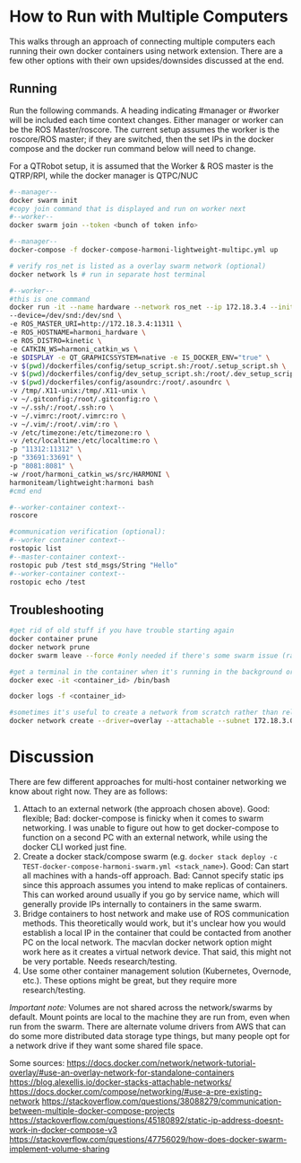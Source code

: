 # How to Run with Multiple Computers

This walks through an approach of connecting multiple computers each running their own docker containers using network extension. There are a few other options with their own upsides/downsides discussed at the end.

## Running

Run the following commands. A heading indicating #manager or #worker will be included each time context changes. Either manager or worker can be the ROS Master/roscore. The current setup assumes the worker is the roscore/ROS master; if they are switched, then the set IPs in the docker compose and the docker run command below will need to change. 

For a QTRobot setup, it is assumed that the Worker & ROS master is the QTRP/RPI, while the docker manager is QTPC/NUC

```bash
#--manager--
docker swarm init
#copy join command that is displayed and run on worker next
#--worker--
docker swarm join --token <bunch of token info>

#--manager--
docker-compose -f docker-compose-harmoni-lightweight-multipc.yml up

# verify ros_net is listed as a overlay swarm network (optional)
docker network ls # run in separate host terminal

#--worker--
#this is one command
docker run -it --name hardware --network ros_net --ip 172.18.3.4 --init \
--device=/dev/snd:/dev/snd \
-e ROS_MASTER_URI=http://172.18.3.4:11311 \
-e ROS_HOSTNAME=harmoni_hardware \
-e ROS_DISTRO=kinetic \
-e CATKIN_WS=harmoni_catkin_ws \
-e $DISPLAY -e QT_GRAPHICSSYSTEM=native -e IS_DOCKER_ENV="true" \
-v $(pwd)/dockerfiles/config/setup_script.sh:/root/.setup_script.sh \
-v $(pwd)/dockerfiles/config/dev_setup_script.sh:/root/.dev_setup_script.sh \
-v $(pwd)/dockerfiles/config/asoundrc:/root/.asoundrc \
-v /tmp/.X11-unix:/tmp/.X11-unix \
-v ~/.gitconfig:/root/.gitconfig:ro \
-v ~/.ssh/:/root/.ssh:ro \
-v ~/.vimrc:/root/.vimrc:ro \
-v ~/.vim/:/root/.vim/:ro \
-v /etc/timezone:/etc/timezone:ro \
-v /etc/localtime:/etc/localtime:ro \
-p "11312:11312" \
-p "33691:33691" \
-p "8081:8081" \
-w /root/harmoni_catkin_ws/src/HARMONI \
harmoniteam/lightweight:harmoni bash 
#cmd end

#--worker-container context--
roscore

#communication verification (optional):
#--worker container context--
rostopic list
#--master-container context--
rostopic pub /test std_msgs/String "Hello"
#--worker-container context--
rostopic echo /test
```


## Troubleshooting
```bash
#get rid of old stuff if you have trouble starting again
docker container prune
docker network prune
docker swarm leave --force #only needed if there's some swarm issue (rare)

#get a terminal in the container when it's running in the background or doing something else.
docker exec -it <container_id> /bin/bash

docker logs -f <container_id>

#sometimes it's useful to create a network from scratch rather than relying on docker-compose to do it.
docker network create --driver=overlay --attachable --subnet 172.18.3.0/24 ros_net
```

# Discussion

There are few different approaches for multi-host container networking we know about right now. They are as follows:

1. Attach to an external network (the approach chosen above). Good: flexible; Bad: docker-compose is finicky when it comes to swarm networking. I was unable to figure out how to get docker-compose to function on a second PC with an external network, while using the docker CLI worked just fine.
2. Create a docker stack/compose swarm (e.g. `docker stack deploy -c TEST-docker-compose-harmoni-swarm.yml <stack_name>`). Good: Can start all machines with a hands-off approach. Bad: Cannot specify static ips since this approach assumes you intend to make replicas of containers. This can worked around usually if you go by service name, which will generally provide IPs internally to containers in the same swarm.
3. Bridge containers to host network and make use of ROS communication methods. This theoretically would work, but it's unclear how you would establish a local IP in the container that could be contacted from another PC on the local network. The macvlan docker network option might work here as it creates a virtual network device. That said, this might not be very portable. Needs research/testing.
4. Use some other container management solution (Kubernetes, Overnode, etc.). These options might be great, but they require more research/testing.

*Important note:* Volumes are not shared across the network/swarms by default. Mount points are local to the machine they are run from, even when run from the swarm. There are alternate volume drivers from AWS that can do some more distributed data storage type things, but many people opt for a network drive if they want some shared file space.

Some sources:
https://docs.docker.com/network/network-tutorial-overlay/#use-an-overlay-network-for-standalone-containers
https://blog.alexellis.io/docker-stacks-attachable-networks/
https://docs.docker.com/compose/networking/#use-a-pre-existing-network
https://stackoverflow.com/questions/38088279/communication-between-multiple-docker-compose-projects
https://stackoverflow.com/questions/45180892/static-ip-address-doesnt-work-in-docker-compose-v3
https://stackoverflow.com/questions/47756029/how-does-docker-swarm-implement-volume-sharing